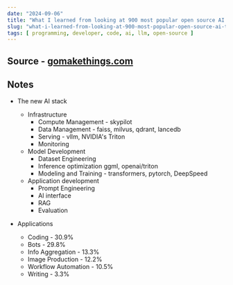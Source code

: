 ```yaml
---
date: "2024-09-06"
title: "What I learned from looking at 900 most popular open source AI tools"
slug: "what-i-learned-from-looking-at-900-most-popular-open-source-ai-tools"
tags: [ programming, developer, code, ai, llm, open-source ]
---
```




## Source - [gomakethings.com][1]

## Notes
* The new AI stack
  * Infrastructure
    * Compute Management - skypilot
    * Data Management - faiss, milvus, qdrant, lancedb
    * Serving - vllm, NVIDIA's Triton
    * Monitoring
  * Model Development
    * Dataset Engineering
    * Inference optimization ggml, openai/triton
    * Modeling and Training - transformers, pytorch, DeepSpeed
  * Application development
    * Prompt Engineering
    * AI interface
    * RAG
    * Evaluation
* Applications
  * Coding - 30.9%
  * Bots - 29.8%
  * Info Aggregation - 13.3%
  * Image Production - 12.2%
  * Workflow Automation - 10.5%
  * Writing - 3.3%



   [1]: https://huyenchip.com/2024/03/14/ai-oss.html
